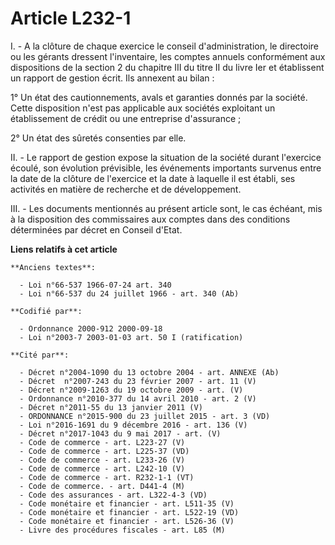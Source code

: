 # Article L232-1

I. - A la clôture de chaque exercice le conseil d'administration, le directoire ou les gérants dressent l'inventaire, les
comptes annuels conformément aux dispositions de la section 2 du chapitre III du titre II du livre Ier et établissent un
rapport de gestion écrit. Ils annexent au bilan :

1° Un état des cautionnements, avals et garanties donnés par la société. Cette disposition n'est pas applicable aux sociétés
exploitant un établissement de crédit ou une entreprise d'assurance ;

2° Un état des sûretés consenties par elle.

II. - Le rapport de gestion expose la situation de la société durant l'exercice écoulé, son évolution prévisible, les
événements importants survenus entre la date de la clôture de l'exercice et la date à laquelle il est établi, ses activités
en matière de recherche et de développement.

III. - Les documents mentionnés au présent article sont, le cas échéant, mis à la disposition des commissaires aux comptes
dans des conditions déterminées par décret en Conseil d'Etat.

**Liens relatifs à cet article**

	**Anciens textes**:

	  - Loi n°66-537 1966-07-24 art. 340
	  - Loi n°66-537 du 24 juillet 1966 - art. 340 (Ab)

	**Codifié par**:

	  - Ordonnance 2000-912 2000-09-18
	  - Loi n°2003-7 2003-01-03 art. 50 I (ratification)

	**Cité par**:

	  - Décret n°2004-1090 du 13 octobre 2004 - art. ANNEXE (Ab)
	  - Décret  n°2007-243 du 23 février 2007 - art. 11 (V)
	  - Décret n°2009-1263 du 19 octobre 2009 - art. (V)
	  - Ordonnance n°2010-377 du 14 avril 2010 - art. 2 (V)
	  - Décret n°2011-55 du 13 janvier 2011 (V)
	  - ORDONNANCE n°2015-900 du 23 juillet 2015 - art. 3 (VD)
	  - Loi n°2016-1691 du 9 décembre 2016 - art. 136 (V)
	  - Décret n°2017-1043 du 9 mai 2017 - art. (V)
	  - Code de commerce - art. L223-27 (V)
	  - Code de commerce - art. L225-37 (VD)
	  - Code de commerce - art. L233-26 (V)
	  - Code de commerce - art. L242-10 (V)
	  - Code de commerce - art. R232-1-1 (VT)
	  - Code de commerce. - art. D441-4 (M)
	  - Code des assurances - art. L322-4-3 (VD)
	  - Code monétaire et financier - art. L511-35 (V)
	  - Code monétaire et financier - art. L522-19 (VD)
	  - Code monétaire et financier - art. L526-36 (V)
	  - Livre des procédures fiscales - art. L85 (M)
